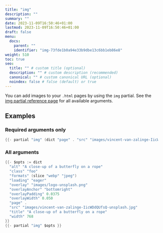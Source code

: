```yaml
---
title: "img"
description: ""
summary: ""
date: 2023-11-09T16:50:46+01:00
lastmod: 2023-11-09T16:50:46+01:00
draft: false
menu:
  docs:
    parent: ""
    identifier: "img-73fde1b0a94e33b9dbe13c6bb1eb86e8"
weight: 510
toc: true
seo:
  title: "" # custom title (optional)
  description: "" # custom description (recommended)
  canonical: "" # custom canonical URL (optional)
  noindex: false # false (default) or true
---
```


You can add images to your `.html` pages by using the `img` partial. See the [img partial reference page](/docs/reference/partials/img/) for all available arguments.

## Examples

### Required arguments only

```go
{{- partial "img" (dict "page" . "src" "images/vincent-van-zalinge-IicWDdQUfsQ-unsplash.jpg") }}
```

### All arguments

```go
{{- $opts := dict
  "alt" "A close-up of a butterfly on a rope"
  "class" "foo"
  "formats" (slice "webp" "jpeg")
  "loading" "eager"
  "overlay" "images/logo-unsplash.png"
  "overlayAnchor" "bottomright"
  "overlayPadding" 0.0375
  "overlayWidth" 0.050
  "page" .
  "src" "images/vincent-van-zalinge-IicWDdQUfsQ-unsplash.jpg"
  "title" "A close-up of a butterfly on a rope"
  "width" 768
}}
{{- partial "img" $opts }}
```
